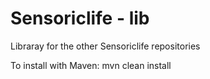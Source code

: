 Sensoriclife - lib
================

Libraray for the other Sensoriclife repositories

To install with Maven:
mvn clean install
